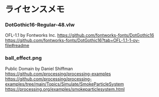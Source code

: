 # ライセンスメモ
### DotGothic16-Regular-48.vlw
OFL-1.1 by Fontworks Inc.
https://github.com/fontworks-fonts/DotGothic16
https://github.com/fontworks-fonts/DotGothic16?tab=OFL-1.1-1-ov-file#readme

### ball_effect.png
Public Domain by Daniel Shiffman
https://github.com/processing/processing-examples
https://github.com/processing/processing-examples/tree/main/Topics/Simulate/SmokeParticleSystem
https://processing.org/examples/smokeparticlesystem.html
